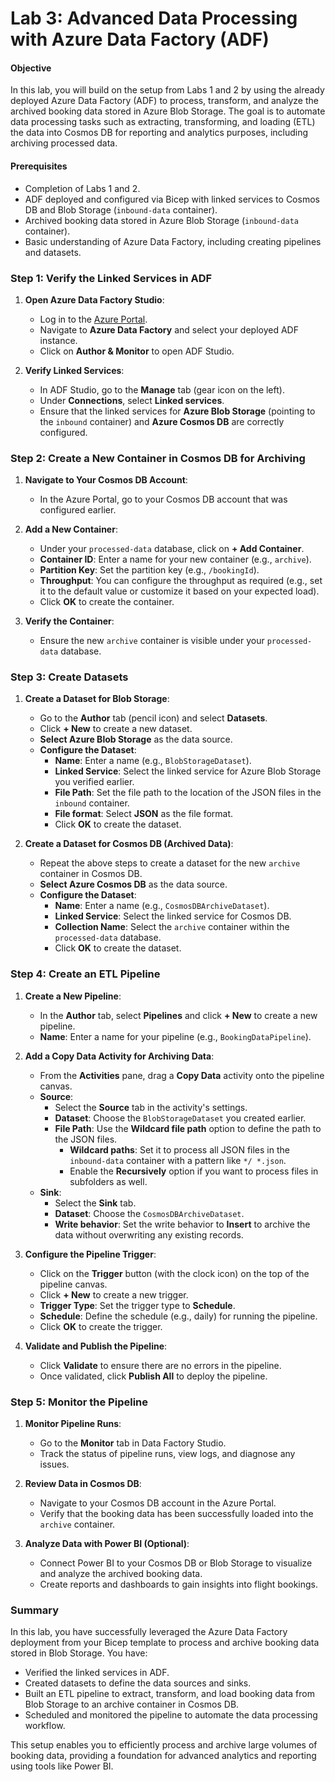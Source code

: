 # **Lab 3: Advanced Data Processing with Azure Data Factory (ADF)**

#### **Objective**
In this lab, you will build on the setup from Labs 1 and 2 by using the already deployed Azure Data Factory (ADF) to process, transform, and analyze the archived booking data stored in Azure Blob Storage. The goal is to automate data processing tasks such as extracting, transforming, and loading (ETL) the data into Cosmos DB for reporting and analytics purposes, including archiving processed data.

#### **Prerequisites**
- Completion of Labs 1 and 2.
- ADF deployed and configured via Bicep with linked services to Cosmos DB and Blob Storage (`inbound-data` container).
- Archived booking data stored in Azure Blob Storage (`inbound-data` container).
- Basic understanding of Azure Data Factory, including creating pipelines and datasets.

### **Step 1: Verify the Linked Services in ADF**

1. **Open Azure Data Factory Studio**:
   - Log in to the [Azure Portal](https://portal.azure.com/).
   - Navigate to **Azure Data Factory** and select your deployed ADF instance.
   - Click on **Author & Monitor** to open ADF Studio.

2. **Verify Linked Services**:
   - In ADF Studio, go to the **Manage** tab (gear icon on the left).
   - Under **Connections**, select **Linked services**.
   - Ensure that the linked services for **Azure Blob Storage** (pointing to the `inbound` container) and **Azure Cosmos DB** are correctly configured.

### **Step 2: Create a New Container in Cosmos DB for Archiving**

1. **Navigate to Your Cosmos DB Account**:
   - In the Azure Portal, go to your Cosmos DB account that was configured earlier.

2. **Add a New Container**:
   - Under your `processed-data` database, click on **+ Add Container**.
   - **Container ID**: Enter a name for your new container (e.g., `archive`).
   - **Partition Key**: Set the partition key (e.g., `/bookingId`).
   - **Throughput**: You can configure the throughput as required (e.g., set it to the default value or customize it based on your expected load).
   - Click **OK** to create the container.

3. **Verify the Container**:
   - Ensure the new `archive` container is visible under your `processed-data` database.

### **Step 3: Create Datasets**

1. **Create a Dataset for Blob Storage**:
   - Go to the **Author** tab (pencil icon) and select **Datasets**.
   - Click **+ New** to create a new dataset.
   - **Select Azure Blob Storage** as the data source.
   - **Configure the Dataset**:
     - **Name**: Enter a name (e.g., `BlobStorageDataset`).
     - **Linked Service**: Select the linked service for Azure Blob Storage you verified earlier.
     - **File Path**: Set the file path to the location of the JSON files in the `inbound` container.
     - **File format**: Select **JSON** as the file format.
     - Click **OK** to create the dataset.

2. **Create a Dataset for Cosmos DB (Archived Data)**:
   - Repeat the above steps to create a dataset for the new `archive` container in Cosmos DB.
   - **Select Azure Cosmos DB** as the data source.
   - **Configure the Dataset**:
     - **Name**: Enter a name (e.g., `CosmosDBArchiveDataset`).
     - **Linked Service**: Select the linked service for Cosmos DB.
     - **Collection Name**: Select the `archive` container within the `processed-data` database.
     - Click **OK** to create the dataset.

### **Step 4: Create an ETL Pipeline**

1. **Create a New Pipeline**:
   - In the **Author** tab, select **Pipelines** and click **+ New** to create a new pipeline.
   - **Name**: Enter a name for your pipeline (e.g., `BookingDataPipeline`).

2. **Add a Copy Data Activity for Archiving Data**:
   - From the **Activities** pane, drag a **Copy Data** activity onto the pipeline canvas.
   - **Source**:
     - Select the **Source** tab in the activity's settings.
     - **Dataset**: Choose the `BlobStorageDataset` you created earlier.
     - **File Path**: Use the **Wildcard file path** option to define the path to the JSON files. 
       - **Wildcard paths**: Set it to process all JSON files in the `inbound-data` container with a pattern like `*/ *.json`.
       - Enable the **Recursively** option if you want to process files in subfolders as well.
   - **Sink**:
     - Select the **Sink** tab.
     - **Dataset**: Choose the `CosmosDBArchiveDataset`.
     - **Write behavior**: Set the write behavior to **Insert** to archive the data without overwriting any existing records.

3. **Configure the Pipeline Trigger**:
   - Click on the **Trigger** button (with the clock icon) on the top of the pipeline canvas.
   - Click **+ New** to create a new trigger.
   - **Trigger Type**: Set the trigger type to **Schedule**.
   - **Schedule**: Define the schedule (e.g., daily) for running the pipeline.
   - Click **OK** to create the trigger.

4. **Validate and Publish the Pipeline**:
   - Click **Validate** to ensure there are no errors in the pipeline.
   - Once validated, click **Publish All** to deploy the pipeline.

### **Step 5: Monitor the Pipeline**

1. **Monitor Pipeline Runs**:
   - Go to the **Monitor** tab in Data Factory Studio.
   - Track the status of pipeline runs, view logs, and diagnose any issues.

2. **Review Data in Cosmos DB**:
   - Navigate to your Cosmos DB account in the Azure Portal.
   - Verify that the booking data has been successfully loaded into the `archive` container.

3. **Analyze Data with Power BI (Optional)**:
   - Connect Power BI to your Cosmos DB or Blob Storage to visualize and analyze the archived booking data.
   - Create reports and dashboards to gain insights into flight bookings.

### **Summary**
In this lab, you have successfully leveraged the Azure Data Factory deployment from your Bicep template to process and archive booking data stored in Blob Storage. You have:
- Verified the linked services in ADF.
- Created datasets to define the data sources and sinks.
- Built an ETL pipeline to extract, transform, and load booking data from Blob Storage to an archive container in Cosmos DB.
- Scheduled and monitored the pipeline to automate the data processing workflow.

This setup enables you to efficiently process and archive large volumes of booking data, providing a foundation for advanced analytics and reporting using tools like Power BI.
